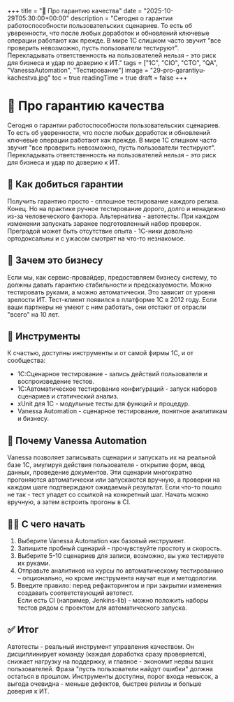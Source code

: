 +++
title = "🚀 Про гарантию качества"
date = "2025-10-29T05:30:00+00:00"
description = "Сегодня о гарантии работоспособности пользовательских сценариев. То есть об уверенности, что после любых доработок и обновлений ключевые операции работают как прежде. В мире 1С слишком часто звучит \"все проверить невозможно, пусть пользователи тестируют\". Перекладывать ответственность на пользователей нельзя - это риск для бизнеса и удар по доверию к ИТ."
tags = ["1C", "CIO", "CTO", "QA", "VanessaAutomation", "Тестирование"]
image = "29-pro-garantiyu-kachestva.jpg"
toc = true
readingTime = true
draft = false
+++

# 🚀 Про гарантию качества  
Сегодня о гарантии работоспособности пользовательских сценариев. То есть об уверенности, что после любых доработок и обновлений ключевые операции работают как прежде. В мире 1С слишком часто звучит "все проверить невозможно, пусть пользователи тестируют". Перекладывать ответственность на пользователей нельзя - это риск для бизнеса и удар по доверию к ИТ.  
  
## 🧪 Как добиться гарантии  
Получить гарантию просто - сплошное тестирование каждого релиза. Конец. Но на практике ручное тестирование дорого, долго и ненадежно из-за человеческого фактора. Альтернатива - автотесты. При каждом изменении запускать заранее подготовленный набор проверок.  
Преградой может быть отсутствие опыта - 1С-ники довольно ортодоксальны и с ужасом смотрят на что-то незнакомое.  
  
## 💼 Зачем это бизнесу  
Если мы, как сервис-провайдер, предоставляем бизнесу систему, то должны давать гарантию стабильности и предсказуемости. Можно тестировать руками, а можно автоматически. Это зависит от уровня зрелости ИТ. Тест-клиент появился в платформе 1С в 2012 году. Если ваши партнеры не умеют с ним работать, они отстают от отрасли "всего" на 10 лет.  
  
## 🧰 Инструменты  
К счастью, доступны инструменты и от самой фирмы 1С, и от сообщества:  
* 1С:Сценарное тестирование - запись действий пользователя и воспроизведение тестов.  
* 1С:Автоматическое тестирование конфигураций - запуск наборов сценариев и статический анализ.  
* xUnit для 1С - модульные тесты для функций и процедур.  
* Vanessa Automation - сценарное тестирование, понятное аналитикам и бизнесу.  
  
## 🤖 Почему Vanessa Automation  
Vanessa позволяет записывать сценарии и запускать их на реальной базе 1С, эмулируя действия пользователя - открытие форм, ввод данных, проведение документов. Эти сценарии многократно прогоняются автоматически или запускаются вручную, а проверки на каждом шаге подтверждают ожидаемый результат. Если что-то пошло не так - тест упадет со ссылкой на конкретный шаг. Начать можно вручную, а затем встроить прогоны в CI.  
  
## 🧑‍🎓 С чего начать  
1. Выберите Vanessa Automation как базовый инструмент.  
2. Запишите пробный сценарий - прочувствуйте простоту и скорость.  
3. Выберите 5-10 сценариев для записи, возможно, вы уже тестируете их руками.  
4. Отправьте аналитиков на курсы по автоматическому тестированию – опционально, но кроме инструмента научат еще и методологии.  
5. Введите правило: перед рефакторингом и при закрытии изменения создавать соответствующий автотест.  
Если есть CI (например, Jenkins-lib) - можно положить наборы тестов рядом с проектом для автоматического запуска.  
  
## ✅ Итог  
Автотесты - реальный инструмент управления качеством. Он дисциплинирует команду (каждая доработка сразу проверяется), снижает нагрузку на поддержку, и главное - экономит нервы ваших пользователей. Фраза "пусть пользователи найдут ошибки" должна остаться в прошлом. Инструменты доступны, порог входа невысок, а выгода очевидна - меньше дефектов, быстрее релизы и больше доверия к ИТ.  
